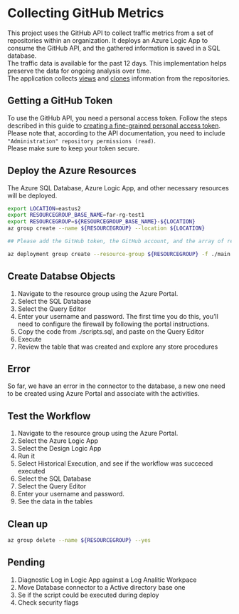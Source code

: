 # Collecting GitHub Metrics

This project uses the GitHub API to collect traffic metrics from a set of repositories within an organization. It deploys an Azure Logic App to consume the GitHub API, and the gathered information is saved in a SQL database.  
The traffic data is available for the past 12 days. This implementation helps preserve the data for ongoing analysis over time.  
The application collects  [views](https://docs.github.com/en/rest/metrics/traffic?apiVersion=2022-11-28#get-page-views) and [clones](https://docs.github.com/en/rest/metrics/traffic?apiVersion=2022-11-28#get-repository-clones) information from the repositories.

## Getting a GitHub Token

To use the GitHub API, you need a personal access token. 
Follow the steps described in this guide to [creating a fine-grained personal access token](https://docs.github.com/en/authentication/keeping-your-account-and-data-secure/managing-your-personal-access-tokens#creating-a-fine-grained-personal-access-token).  
Please note that, according to the API documentation, you need to include `"Administration" repository permissions (read)`.  
Please make sure to keep your token secure.

## Deploy the Azure Resources

The Azure SQL Database, Azure Logic App, and other necessary resources will be deployed.

```bash
export LOCATION=eastus2
export RESOURCEGROUP_BASE_NAME=far-rg-test1
export RESOURCEGROUP=${RESOURCEGROUP_BASE_NAME}-${LOCATION}
az group create --name ${RESOURCEGROUP} --location ${LOCATION}

## Please add the GitHub token, the GitHub account, and the array of repos array to be collected

az deployment group create --resource-group ${RESOURCEGROUP} -f ./main.bicep -p token=<GitHub Token> administratorLoginPassword=changeMe123! owner=mspnp repositories='["samples", "iaas-baseline", "aks-baseline"]'
```

## Create Databse Objects

1. Navigate to the resource group using the Azure Portal.
2. Select the SQL Database
3. Select the Query Editor
4. Enter your username and password. The first time you do this, you’ll need to configure the firewall by following the portal instructions.
5. Copy the code from ./scripts.sql, and paste on the Query Editor
6. Execute
7. Review the table that was created and explore any store procedures

## Error

So far, we have an error in the connector to the database, a new one need to be created using Azure Portal and associate with the activities.

## Test the Workflow

1. Navigate to the resource group using the Azure Portal.
2. Select the Azure Logic App
3. Select the Design Logic App
4. Run it
5. Select Historical Execution, and see if the workflow was succeced executed
6. Select the SQL Database
7. Select the Query Editor
8. Enter your username and password. 
9. See the data in the tables

## Clean up

```bash
az group delete --name ${RESOURCEGROUP} --yes
```

## Pending

1. Diagnostic Log in Logic App against a Log Analitic Workpace
2. Move Database connector to a Active directory base one
3. Se if the script could be executed during deploy
4. Check security flags 